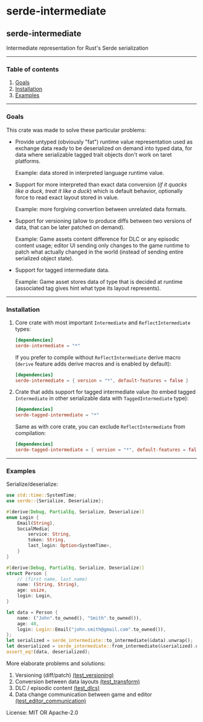 # serde-intermediate

## serde-intermediate
Intermediate representation for Rust's Serde serialization

---

### Table of contents

1. [Goals](#goals)
1. [Installation](#installation)
1. [Examples](#examples)

---

### Goals

This crate was made to solve these particular problems:

- Provide untyped (obviously "fat") runtime value representation used as exchange data ready to be deserialized on demand into typed data, for data where serializable tagged trait objects don't work on taret platforms.

    Example: data stored in interpreted language runtime value.

- Support for more interpreted than exact data conversion (_if it quacks like a duck, treat it like a duck_) which is default behavior, optionally force to read exact layout stored in value.

    Example: more forgiving convertion between unrelated data formats.

- Support for versioning (allow to produce diffs between two versions of data, that can be later patched on demand).

    Example: Game assets content difference for DLC or any episodic content usage; editor UI sending only changes to the game runtime to patch what actually changed in the world (instead of sending entire serialized object state).

- Support for tagged intermediate data.

    Example: Game asset stores data of type that is decided at runtime (associated tag gives hint what type its layout represents).

---

### Installation

1. Core crate with most important `Intermediate` and `ReflectIntermediate` types:

    ```toml
    [dependencies]
    serde-intermediate = "*"
    ```

    If you prefer to compile without `ReflectIntermediate` derive macro (`derive` feature adds derive macros and is enabled by default):

    ```toml
    [dependencies]
    serde-intermediate = { version = "*", default-features = false }
    ```

1. Crate that adds support for tagged intermediate value (to embed tagged `Intermediate` in other serializable data with `TaggedIntermediate` type):

    ```toml
    [dependencies]
    serde-tagged-intermediate = "*"
    ```

    Same as with core crate, you can exclude `ReflectIntermediate` from compilation:

    ```toml
    [dependencies]
    serde-tagged-intermediate = { version = "*", default-features = false }
    ```

---

### Examples

Serialize/deserialize:

```rust
use std::time::SystemTime;
use serde::{Serialize, Deserialize};

#[derive(Debug, PartialEq, Serialize, Deserialize)]
enum Login {
    Email(String),
    SocialMedia{
        service: String,
        token: String,
        last_login: Option<SystemTime>,
    }
}

#[derive(Debug, PartialEq, Serialize, Deserialize)]
struct Person {
    // (first name, last name)
    name: (String, String),
    age: usize,
    login: Login,
}

let data = Person {
    name: ("John".to_owned(), "Smith".to_owned()),
    age: 40,
    login: Login::Email("john.smith@gmail.com".to_owned()),
};
let serialized = serde_intermediate::to_intermediate(&data).unwrap();
let deserialized = serde_intermediate::from_intermediate(&serialized).unwrap();
assert_eq!(data, deserialized);
```

More elaborate problems and solutions:

1. Versioning (diff/patch) [(test_versioning)](https://github.com/PsichiX/serde-intermediate/blob/master/core/src/tests.rs#L398)
1. Conversion between data layouts [(test_transform)](https://github.com/PsichiX/serde-intermediate/blob/master/core/src/tests.rs#L726)
1. DLC / episodic content [(test_dlcs)](https://github.com/PsichiX/serde-intermediate/blob/master/core/src/tests.rs#L828)
1. Data change communication between game and editor [(test_editor_communication)](https://github.com/PsichiX/serde-intermediate/blob/master/core/src/tests.rs#L1171)

License: MIT OR Apache-2.0
